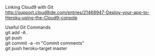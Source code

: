 Linking Cloud9 with Git  
http://support.cloud9ide.com/entries/21468947-Deploy-your-app-to-Heroku-using-the-Cloud9-console  
  
Useful Git Commands  
git add -A .  
git push  
git commit -a -m "Commit comments"  
git push heroku-target master  